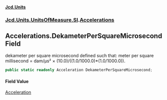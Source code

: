 #### [Jcd.Units](index.md 'index')

### [Jcd.Units.UnitsOfMeasure.SI](Jcd.Units.UnitsOfMeasure.SI.md 'Jcd.Units.UnitsOfMeasure.SI').[Accelerations](Accelerations.md 'Jcd.Units.UnitsOfMeasure.SI.Accelerations')

## Accelerations.DekameterPerSquareMicrosecond Field

dekameter per square microsecond defined such that: meter per square millisecond = dam/μs² ×
(10.0)/((1.0/1000.0)*(1.0/1000.0)).

```csharp
public static readonly Acceleration DekameterPerSquareMicrosecond;
```

#### Field Value

[Acceleration](Acceleration.md 'Jcd.Units.UnitTypes.Acceleration')